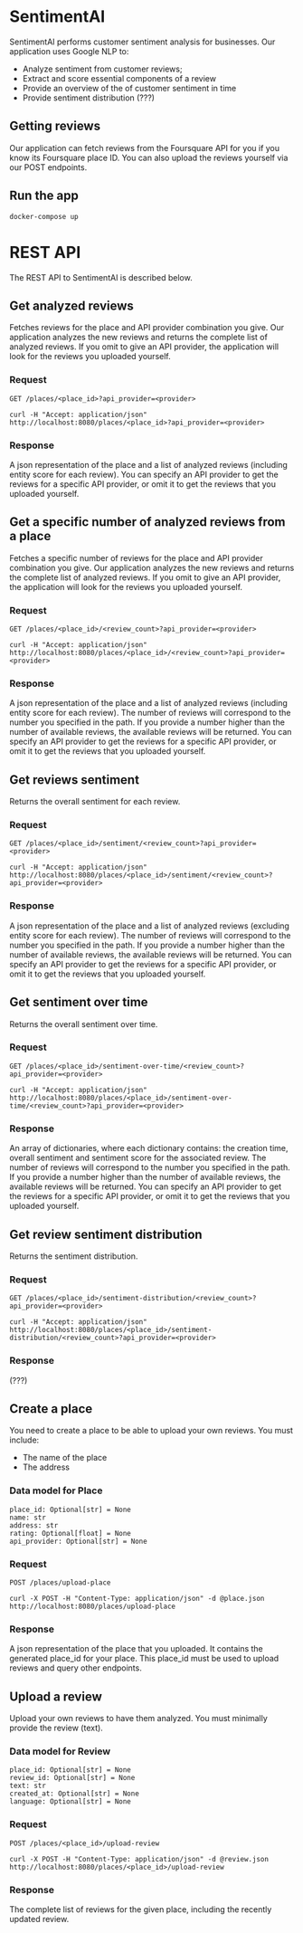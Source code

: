 # SentimentAI

SentimentAI performs customer sentiment analysis for businesses. Our application uses Google NLP to:
- Analyze sentiment from customer reviews;
- Extract and score essential components of a review
- Provide an overview of the of customer sentiment in time
- Provide sentiment distribution (???)

## Getting reviews

Our application can fetch reviews from the Foursquare API for you if you know its Foursquare place ID.
You can also upload the reviews yourself via our POST endpoints.

## Run the app

    docker-compose up
    
# REST API

The REST API to SentimentAI is described below.

## Get analyzed reviews

Fetches reviews for the place and API provider combination you give. Our application analyzes the new reviews and returns the complete list of analyzed reviews. If you omit to give an API provider, the application will look for the reviews you uploaded yourself.

### Request

`GET /places/<place_id>?api_provider=<provider>`

    curl -H "Accept: application/json" http://localhost:8080/places/<place_id>?api_provider=<provider>

### Response

A json representation of the place and a list of analyzed reviews (including entity score for each review). You can specify an API provider to get the reviews for a specific API provider, or omit it to get the reviews that you uploaded yourself.

## Get a specific number of analyzed reviews from a place

Fetches a specific number of reviews for the place and API provider combination you give. Our application analyzes the new reviews and returns the complete list of analyzed reviews. If you omit to give an API provider, the application will look for the reviews you uploaded yourself.

### Request

`GET /places/<place_id>/<review_count>?api_provider=<provider>`

    curl -H "Accept: application/json" http://localhost:8080/places/<place_id>/<review_count>?api_provider=<provider>

### Response

A json representation of the place and a list of analyzed reviews (including entity score for each review). The number of reviews will correspond to the number you specified in the path. If you provide a number higher than the number of available reviews, the available reviews will be returned. You can specify an API provider to get the reviews for a specific API provider, or omit it to get the reviews that you uploaded yourself.

## Get reviews sentiment

Returns the overall sentiment for each review.

### Request

`GET /places/<place_id>/sentiment/<review_count>?api_provider=<provider>`

    curl -H "Accept: application/json" http://localhost:8080/places/<place_id>/sentiment/<review_count>?api_provider=<provider>

### Response

A json representation of the place and a list of analyzed reviews (excluding entity score for each review). The number of reviews will correspond to the number you specified in the path. If you provide a number higher than the number of available reviews, the available reviews will be returned. You can specify an API provider to get the reviews for a specific API provider, or omit it to get the reviews that you uploaded yourself.

## Get sentiment over time

Returns the overall sentiment over time.

### Request

`GET /places/<place_id>/sentiment-over-time/<review_count>?api_provider=<provider>`

    curl -H "Accept: application/json" http://localhost:8080/places/<place_id>/sentiment-over-time/<review_count>?api_provider=<provider>

### Response

An array of dictionaries, where each dictionary contains: the creation time, overall sentiment and sentiment score for the associated review. The number of reviews will correspond to the number you specified in the path. If you provide a number higher than the number of available reviews, the available reviews will be returned. You can specify an API provider to get the reviews for a specific API provider, or omit it to get the reviews that you uploaded yourself.

## Get review sentiment distribution

Returns the sentiment distribution.

### Request

`GET /places/<place_id>/sentiment-distribution/<review_count>?api_provider=<provider>`

    curl -H "Accept: application/json" http://localhost:8080/places/<place_id>/sentiment-distribution/<review_count>?api_provider=<provider>

### Response

(???)

## Create a place

You need to create a place to be able to upload your own reviews. You must include:
- The name of the place
- The address

### Data model for Place

    place_id: Optional[str] = None
    name: str
    address: str
    rating: Optional[float] = None
    api_provider: Optional[str] = None

### Request

`POST /places/upload-place`

    curl -X POST -H "Content-Type: application/json" -d @place.json http://localhost:8080/places/upload-place

### Response

A json representation of the place that you uploaded. It contains the generated place_id for your place. This place_id must be used to upload reviews and query other endpoints.

## Upload a review

Upload your own reviews to have them analyzed. You must minimally provide the review (text).

### Data model for Review

    place_id: Optional[str] = None
    review_id: Optional[str] = None
    text: str
    created_at: Optional[str] = None
    language: Optional[str] = None

### Request

`POST /places/<place_id>/upload-review`

    curl -X POST -H "Content-Type: application/json" -d @review.json http://localhost:8080/places/<place_id>/upload-review

### Response

The complete list of reviews for the given place, including the recently updated review.
